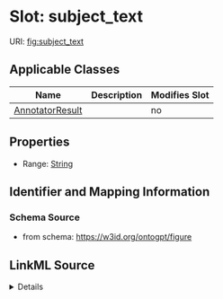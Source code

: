 

# Slot: subject_text

URI: [fig:subject_text](http://w3id.org/ontogpt/figure-templatesubject_text)



<!-- no inheritance hierarchy -->





## Applicable Classes

| Name | Description | Modifies Slot |
| --- | --- | --- |
| [AnnotatorResult](AnnotatorResult.md) |  |  no  |







## Properties

* Range: [String](String.md)





## Identifier and Mapping Information







### Schema Source


* from schema: https://w3id.org/ontogpt/figure




## LinkML Source

<details>
```yaml
name: subject_text
from_schema: https://w3id.org/ontogpt/figure
rank: 1000
alias: subject_text
owner: AnnotatorResult
domain_of:
- AnnotatorResult
range: string

```
</details>